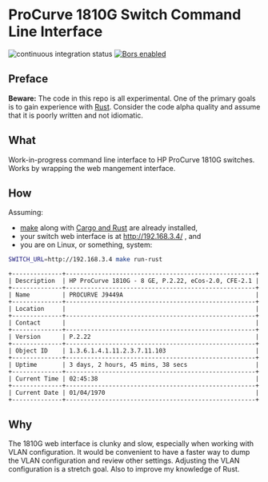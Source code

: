# ProCurve 1810G Switch Command Line Interface

<!-- badges -->
![continuous integration status](https://github.com/bfritz/procurve-cli/actions/workflows/ci.yaml/badge.svg)
[![Bors enabled](https://bors.tech/images/badge_small.svg)](https://app.bors.tech/repositories/38965)

## Preface

**Beware:** The code in this repo is all experimental.  One of the primary
goals is to gain experience with [Rust].  Consider the code alpha quality and
assume that it is poorly written and not idiomatic.

## What

Work-in-progress command line interface to HP ProCurve 1810G switches.  Works
by wrapping the web mangement interface.

## How

Assuming:

* [make] along with [Cargo and Rust] are already installed,
* your switch web interface is at http://192.168.3.4/ , and
* you are on Linux, or something, system:

```sh
SWITCH_URL=http://192.168.3.4 make run-rust
```

```
+--------------+-----------------------------------------------------+
| Description  | HP ProCurve 1810G - 8 GE, P.2.22, eCos-2.0, CFE-2.1 |
+--------------+-----------------------------------------------------+
| Name         | PROCURVE J9449A                                     |
+--------------+-----------------------------------------------------+
| Location     |                                                     |
+--------------+-----------------------------------------------------+
| Contact      |                                                     |
+--------------+-----------------------------------------------------+
| Version      | P.2.22                                              |
+--------------+-----------------------------------------------------+
| Object ID    | 1.3.6.1.4.1.11.2.3.7.11.103                         |
+--------------+-----------------------------------------------------+
| Uptime       | 3 days, 2 hours, 45 mins, 38 secs                   |
+--------------+-----------------------------------------------------+
| Current Time | 02:45:38                                            |
+--------------+-----------------------------------------------------+
| Current Date | 01/04/1970                                          |
+--------------+-----------------------------------------------------+
```

## Why

The 1810G web interface is clunky and slow, especially when working with VLAN
configuration.  It would be convenient to have a faster way to dump the VLAN
configuration and review other settings.  Adjusting the VLAN configuration is
a stretch goal.  Also to improve my knowledge of Rust.


[cargo and rust]: https://www.rust-lang.org/tools/install
[make]: https://www.gnu.org/software/make/
[rust]: https://www.rust-lang.org/
